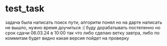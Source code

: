 # test_task

задача была написать поиск пути, алгоритм понял но на дарте написать не вышло, нужно время доучиться :(
буду дорабатывать постепенно но срок сдачи 06.03.24 в 10:00 так что либо сделаю ветку завтра, либо по коммитам будет видно какая версия пойдет на проверку
